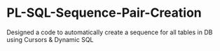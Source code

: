# PL-SQL-Sequence-Pair-Creation
Designed a code to automatically create a sequence for all tables in DB using Cursors &amp; Dynamic SQL
